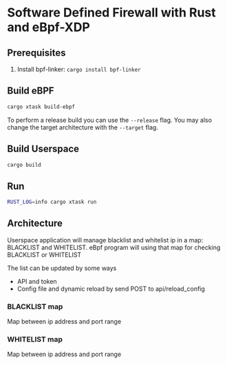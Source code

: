 # Software Defined Firewall with Rust and eBpf-XDP

## Prerequisites

1. Install bpf-linker: `cargo install bpf-linker`

## Build eBPF

```bash
cargo xtask build-ebpf
```

To perform a release build you can use the `--release` flag.
You may also change the target architecture with the `--target` flag.

## Build Userspace

```bash
cargo build
```

## Run

```bash
RUST_LOG=info cargo xtask run
```

## Architecture

Userspace application will manage blacklist and whitelist ip in a map: BLACKLIST and WHITELIST. eBpf program will using that map for checking BLACKLIST or WHITELIST

The list can be updated by some ways
- API and token
- Config file and dynamic reload by send POST to api/reload_config


### BLACKLIST map

Map between ip address and port range

### WHITELIST map

Map between ip address and port range
